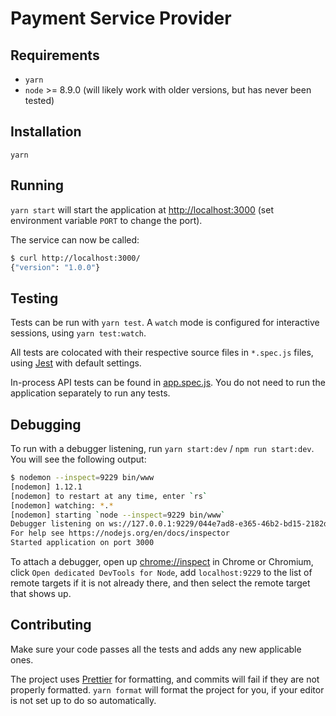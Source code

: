 # Payment Service Provider

## Requirements

* `yarn`
* `node` >= 8.9.0 (will likely work with older versions, but has never been
  tested)

## Installation

`yarn`

## Running

`yarn start` will start the application at
[http://localhost:3000](http://localhost:3000) (set environment variable `PORT`
to change the port).

The service can now be called:

```sh
$ curl http://localhost:3000/
{"version": "1.0.0"}
```

## Testing

Tests can be run with `yarn test`. A `watch` mode is configured for interactive
sessions, using `yarn test:watch`.

All tests are colocated with their respective source files in `*.spec.js` files,
using [Jest](https://facebook.github.io/jest/) with default settings.

In-process API tests can be found in [app.spec.js](./src/app.spec.js). You do
not need to run the application separately to run any tests.

## Debugging

To run with a debugger listening, run `yarn start:dev` / `npm run start:dev`.
You will see the following output:

```sh
$ nodemon --inspect=9229 bin/www
[nodemon] 1.12.1
[nodemon] to restart at any time, enter `rs`
[nodemon] watching: *.*
[nodemon] starting `node --inspect=9229 bin/www`
Debugger listening on ws://127.0.0.1:9229/044e7ad8-e365-46b2-bd15-2182d25c9ebf
For help see https://nodejs.org/en/docs/inspector
Started application on port 3000
```

To attach a debugger, open up [chrome://inspect](chrome://inspect) in Chrome or
Chromium, click `Open dedicated DevTools for Node`, add `localhost:9229` to the
list of remote targets if it is not already there, and then select the remote
target that shows up.

## Contributing

Make sure your code passes all the tests and adds any new applicable ones.

The project uses [Prettier](https://github.com/prettier/prettier) for
formatting, and commits will fail if they are not properly formatted. `yarn
format` will format the project for you, if your editor is not set up to do so
automatically.

